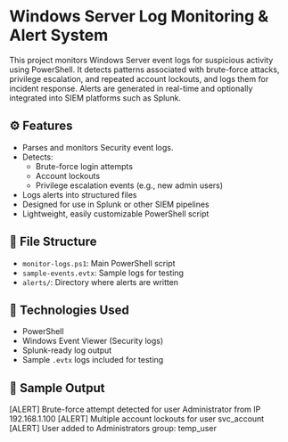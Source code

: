 # Windows Server Log Monitoring & Alert System

This project monitors Windows Server event logs for suspicious activity using PowerShell. It detects patterns associated with brute-force attacks, privilege escalation, and repeated account lockouts, and logs them for incident response. Alerts are generated in real-time and optionally integrated into SIEM platforms such as Splunk.

## ⚙️ Features

- Parses and monitors Security event logs.
- Detects:
  - Brute-force login attempts
  - Account lockouts
  - Privilege escalation events (e.g., new admin users)
- Logs alerts into structured files
- Designed for use in Splunk or other SIEM pipelines
- Lightweight, easily customizable PowerShell script

## 📁 File Structure

- `monitor-logs.ps1`: Main PowerShell script
- `sample-events.evtx`: Sample logs for testing
- `alerts/`: Directory where alerts are written

## 🧠 Technologies Used

- PowerShell
- Windows Event Viewer (Security logs)
- Splunk-ready log output
- Sample `.evtx` logs included for testing

## 🚀 Sample Output

[ALERT] Brute-force attempt detected for user Administrator from IP 192.168.1.100
[ALERT] Multiple account lockouts for user svc_account
[ALERT] User added to Administrators group: temp_user
